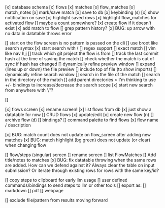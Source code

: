 [x] database schema
    [x] flows
    [x] matches
    [x] flow_matches
    [x] match_notes
[x] mark/save match
    [x] save to db
    [x] keybinding (s)
    [x] show notification on save
    [x] highlight saved rows
        [x] highlight flow_matches for activated flow
        [] maybe a count somewhere?
    [x] create flow if it doesn't exist
    [x] add match to flow
    [] grep pattern history?
[x] BUG: up arrow with no data in datatable throws error
    <!-- [] use `/` to search for patterns in the current flow
    [] use `?` to search for patterns in all flows
    [] use `!` to search for patterns in all matches
    [] use `@` to search for patterns in all notes
    [] use `#` to search for patterns in all tags
    [] use `*` to search for patterns in all files -->

[] start on the flow screen is no pattern is passed on the cli
    [] use broot like search syntax
        [x] start search with /
        [] regex support
        [] exact match
    [] vim like nav h,j
[] track which git project the flow is from
[] track the last commit hash at the time of saving the match
    [] check whether the match is out of sync if hash has changed
[] dynamically refine preview window
    [] expand (lines up or down) the file preview 
    [] include top of file (to show imports)
[] dynamically refine search window
    [] search in the file of the match
    [] search in the directory of the match
    [] add parent directories
    > I'm thinking to use +/- bindings to increase/decrease the search scope
[x] start new search from anywhere with '/'?

[]  

    
[x] flows screen
    [x] rename screen!
[x] list flows from db
    [x] just show a datatable for now
[] CRUD flows
    [x] update/edit
    [x] create new flow (n)
    [] archive flow (d)
    [] bindings?
[] command palette to find flows
[x] flow name / description

[x] BUG: match count does not update on flow_screen after adding new matches
[x] BUG: match highlight (bg green) does not update (or clear) when changing flow

[] flow/steps (singular) screen
[] rename screen
[] list FlowMatches
[] Add title/notes to matches
[x] BUG: fix datatable throwing when the same rows are added. How can we defend against it? Always clear the table on input submission? Or iterate through existing rows for rows with the same key/id?

[] copy steps to clipboard for early llm usage
[] user defined commands/bindings to send steps to llm or other tools
[] export as:
    [] markdown
    [] pdf
    [] webpage

[] exclude file/pattern from results moving forward
